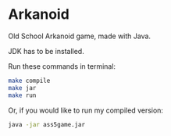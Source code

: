 # Arkanoid
Old School Arkanoid game, made with Java.

JDK has to be installed.

Run these commands in terminal:

```bash
make compile
make jar
make run
```
Or, if you would like to run my compiled version:

```bash
java -jar ass5game.jar
```
